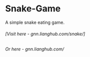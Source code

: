 # Snake-Game
A simple snake eating game.

###### [Visit here - gnn.lianghub.com/snake/]
###### Or here - gnn.lianghub.com/
